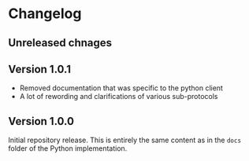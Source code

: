 # Changelog

## Unreleased chnages

## Version 1.0.1

- Removed documentation that was specific to the python client
- A lot of rewording and clarifications of various sub-protocols

## Version 1.0.0

Initial repository release. This is entirely the same content as in the `docs` folder of the Python implementation.
